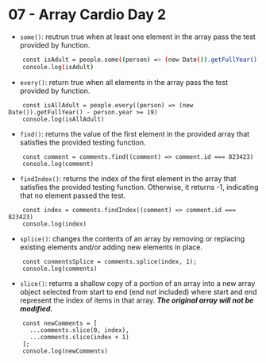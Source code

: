 # 07 - Array Cardio Day 2

* `some()`: reutrun true when at least one element in the array pass the test provided by function.
```bash
    const isAdult = people.some((person) => (new Date()).getFullYear() - person.year >= 19)
    console.log(isAdult)
```

* `every()`: return true when all elements in the array pass the test provided by function.
```
    const isAllAdult = people.every((person) => (new Date()).getFullYear() - person.year >= 19)
    console.log(isAllAdult)

```

* `find()`: returns the value of the first element in the provided array that satisfies the provided testing function.
```
    const comment = comments.find((comment) => comment.id === 823423)
    console.log(comment)
```

* `findIndex()`: returns the index of the first element in the array that satisfies the provided testing function. Otherwise, it returns -1, indicating that no element passed the test.
```
    const index = comments.findIndex((comment) => comment.id === 823423)
    console.log(index)
```

* `splice()`: changes the contents of an array by removing or replacing existing elements and/or adding new elements in place.
```
    const conmentsSplice = comments.splice(index, 1);
    console.log(comments)
```

* `slice()`: returns a shallow copy of a portion of an array into a new array object selected from start to end (end not included) where start and end represent the index of items in that array. ***The original array will not be modified.***
```
    const newComments = [
      ...comments.slice(0, index),
      ...comments.slice(index + 1)
    ];
    console.log(newComments)
```